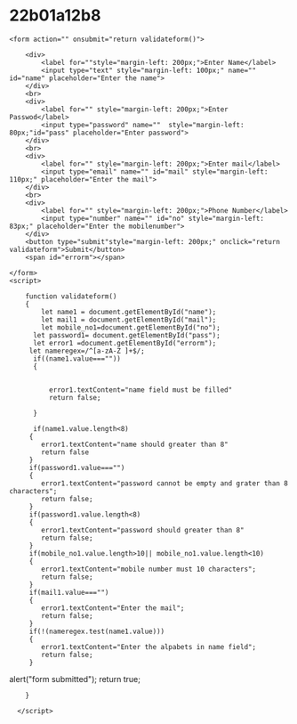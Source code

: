 # 22b01a12b8
<!DOCTYPE html>
<html lang="en">
<head>
    <meta charset="UTF-8">
    <meta name="viewport" content="width=device-width, initial-scale=1.0">
    <title>Registration page</title>
    <link rel="stylesheet" href="styles.css">
    
</head>
<body>
    
    <form action="" onsubmit="return validateform()">

        <div>
            <label for=""style="margin-left: 200px;">Enter Name</label>
            <input type="text" style="margin-left: 100px;" name="" id="name" placeholder="Enter the name">
        </div>
        <br>
        <div>
            <label for="" style="margin-left: 200px;">Enter Passwod</label>
            <input type="password" name=""  style="margin-left: 80px;"id="pass" placeholder="Enter password">
        </div>
        <br>
        <div>
            <label for="" style="margin-left: 200px;">Enter mail</label>
            <input type="email" name="" id="mail" style="margin-left: 110px;" placeholder="Enter the mail">
        </div>
        <br>
        <div>
            <label for="" style="margin-left: 200px;">Phone Number</label>
            <input type="number" name="" id="no" style="margin-left: 83px;" placeholder="Enter the mobilenumber">
        </div>
        <button type="submit"style="margin-left: 200px;" onclick="return validateform">Submit</button>
        <span id="errorm"></span>
       
    </form>
    <script>

        function validateform()
        {
            let name1 = document.getElementById("name");
            let mail1 = document.getElementById("mail");
            let mobile_no1=document.getElementById("no");
          let password1= document.getElementById("pass");
          let error1 =document.getElementById("errorm");
         let nameregex=/^[a-zA-Z ]+$/;
          if((name1.value===""))
          {
             
              
              error1.textContent="name field must be filled"
              return false;

          }
          
          if(name1.value.length<8)
         {
            error1.textContent="name should greater than 8"
            return false
         }
         if(password1.value==="")
         {
            error1.textContent="password cannot be empty and grater than 8 characters";
            return false;
         }
         if(password1.value.length<8)
         {
            error1.textContent="password should greater than 8"
            return false;
         }
         if(mobile_no1.value.length>10|| mobile_no1.value.length<10)
         {
            error1.textContent="mobile number must 10 characters";
            return false;
         }
         if(mail1.value==="")
         {
            error1.textContent="Enter the mail";
            return false;
         }
         if(!(nameregex.test(name1.value)))
         {
            error1.textContent="Enter the alpabets in name field";
            return false;
         }

alert("form submitted");
return true;
        

        }

      </script>
</body>
</html>
